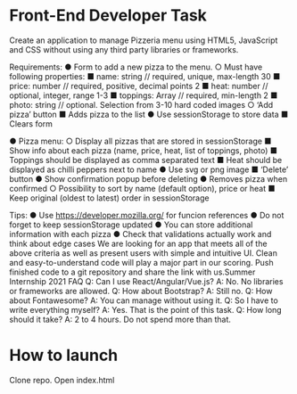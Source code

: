 # Front-End Developer Task

Create an application to manage Pizzeria menu using HTML5, JavaScript and CSS without
using any third party libraries or frameworks.

Requirements:
● Form to add a new pizza to the menu.
○ Must have following properties:
■ name: string // required, unique, max-length 30
■ price: number // required, positive, decimal points 2
■ heat: number // optional, integer, range 1-3
■ toppings: Array<string> // required, min-length 2
■ photo: string // optional. Selection from 3-10 hard coded images
○ ‘Add pizza’ button
■ Adds pizza to the list
● Use sessionStorage to store data
■ Clears form

● Pizza menu:
○ Display all pizzas that are stored in sessionStorage
■ Show info about each pizza (name, price, heat, list of toppings, photo)
■ Toppings should be displayed as comma separated text
■ Heat should be displayed as chilli peppers next to name
● Use svg or png image
■ ‘Delete’ button
● Show confirmation popup before deleting
● Removes pizza when confirmed
○ Possibility to sort by name (default option), price or heat
■ Keep original (oldest to latest) order in sessionStorage

Tips:
● Use https://developer.mozilla.org/ for funcion references
● Do not forget to keep sessionStorage updated
● You can store additional information with each pizza
● Check that validations actually work and think about edge cases
We are looking for an app that meets all of the above criteria as well as present users with
simple and intuitive UI. Clean and easy-to-understand code will play a major part in our scoring.
Push finished code to a git repository and share the link with us.Summer Internship 2021
FAQ
Q: Can I use React/Angular/Vue.js?
A: No. No libraries or frameworks are allowed.
Q: How about Bootstrap?
A: Still no.
Q: How about Fontawesome?
A: You can manage without using it.
Q: So I have to write everything myself?
A: Yes. That is the point of this task.
Q: How long should it take?
A: 2 to 4 hours. Do not spend more than that.

# How to launch

Clone repo.
Open index.html 